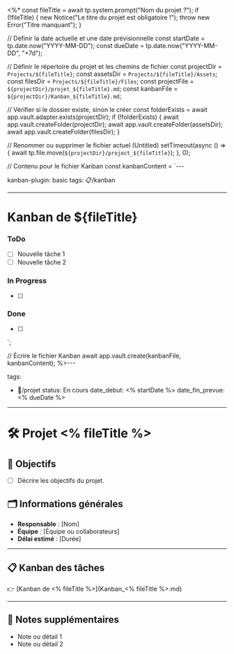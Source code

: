 <%*
const fileTitle = await tp.system.prompt("Nom du projet ?");
if (!fileTitle) {
    new Notice("Le titre du projet est obligatoire !");
    throw new Error("Titre manquant");
}

// Définir la date actuelle et une date prévisionnelle
const startDate = tp.date.now("YYYY-MM-DD");
const dueDate = tp.date.now("YYYY-MM-DD", "+7d");

// Définir le répertoire du projet et les chemins de fichier
const projectDir = `Projects/${fileTitle}`;
const assetsDir = `Projects/${fileTitle}/Assets`;
const filesDir = `Projects/${fileTitle}/Files`;
const projectFile = `${projectDir}/projet_${fileTitle}.md`;
const kanbanFile = `${projectDir}/Kanban_${fileTitle}.md`;

// Vérifier si le dossier existe, sinon le créer
const folderExists = await app.vault.adapter.exists(projectDir);
if (!folderExists) {
    await app.vault.createFolder(projectDir);
    await app.vault.createFolder(assetsDir);
    await app.vault.createFolder(filesDir);
}

// Renommer ou supprimer le fichier actuel (Untitled)
setTimeout(async () => {
    await tp.file.move(`${projectDir}/project_${fileTitle}`);
}, 0);

// Contenu pour le fichier Kanban
const kanbanContent = `---

kanban-plugin: basic
tags: 📋/kanban

---

# Kanban de ${fileTitle}

### ToDo

- [ ] Nouvelle tâche 1
- [ ] Nouvelle tâche 2

### In Progress

- [ ]

### Done

- [ ]
`;

// Écrire le fichier Kanban
await app.vault.create(kanbanFile, kanbanContent);
%>---

tags:
- 📁/projet
status: En cours
date_debut: <% startDate %>
date_fin_prevue: <% dueDate %>

---

# 🛠️ Projet <% fileTitle %>

## 🎯 Objectifs

- [ ] Décrire les objectifs du projet.

## 🗂️ Informations générales

- **Responsable** : [Nom]
- **Équipe** : [Équipe ou collaborateurs]
- **Délai estimé** : [Durée]

---

## 📋 Kanban des tâches

👉 [Kanban de <% fileTitle %>](Kanban_<% fileTitle %>.md)

---

## 📓 Notes supplémentaires

- Note ou détail 1
- Note ou détail 2



